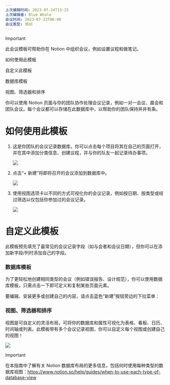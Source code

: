 ```yaml
---
上次编辑时间: 2023-07-24T13:25
上次编辑者: Blue Whale
会议时间: 2023-07-23T06:00
会议类型: 培训
---
```

> [!important]  
> 此会议模板可帮助你在 Notion 中组织会议，例如设置议程和做笔记。  

如何使用此模板

自定义此模板

数据库模板

视图、筛选器和排序

  

你可以使用 Notion 页面与你的团队协作处理会议记录，例如一对一会议、晨会和团队会议。每个会议都可以存储在此数据库中，以帮助你的团队保持井井有条。

# 如何使用此模板

1. 这是你团队的会议记录数据库。你可以点击每个项目将其在自己的页面打开，并在其中添加分类信息、创建议程，并与你的队友一起记录待办事项。
    
    [![](https://www.notion.so/images/app-packages/meetings-getting-started-1.png)](https://www.notion.so/images/app-packages/meetings-getting-started-1.png)
    
2. 点击“+ 新建”将即将召开的会议添加到数据库中。
    
    [![](https://www.notion.so/images/app-packages/meetings-getting-started-2.png)](https://www.notion.so/images/app-packages/meetings-getting-started-2.png)
    
3. 使用视图选项卡以不同的方式可视化你的会议记录，例如按日期、按类型或经过筛选以仅包括你参加过的会议记录。
    
    [![](https://www.notion.so/images/app-packages/meetings-getting-started-3.png)](https://www.notion.so/images/app-packages/meetings-getting-started-3.png)
    

# 自定义此模板

此模板预先填充了最常见的会议记录字段（如与会者和会议日期），但你可以在添加新字段/列时添加自己的字段。

### 数据库模板

为了更轻松地创建相同类型的会议（例如错误报告、设计规范），你可以使用数据库模板，只需点击一下即可定义和复制某些页面元素。

要编辑、安装更多或创建自己的内容，请点击蓝色“新建”按钮旁边的下拉菜单：

### 视图、筛选器和排序

视图是可自定义的灵活布局，可将你的数据库和属性可视化为表格、看板、日历、时间轴或列表。此模板带有多个会议记录视图，你可以自定义每个视图或创建自己的视图！

[![](https://www.notion.so/images/app-packages/meetings-getting-started-4.png)](https://www.notion.so/images/app-packages/meetings-getting-started-4.png)

> [!important]  
> 在本指南中了解有关 Notion 数据库布局的更多信息，包括何时使用每种类型的数据库视图：https://www.notion.so/help/guides/when-to-use-each-type-of-database-view